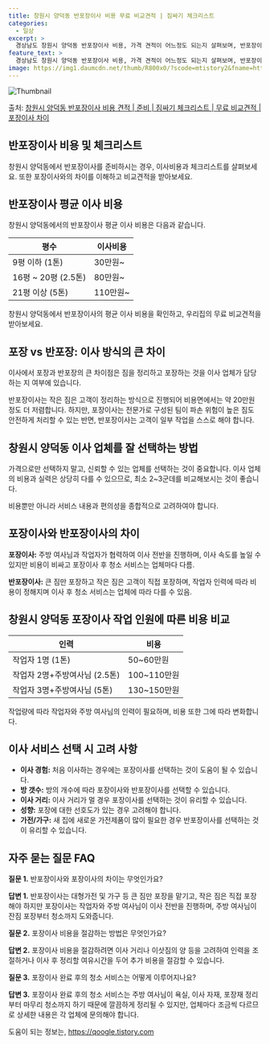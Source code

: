 ```yaml
---
title: 창원시 양덕동 반포장이사 비용 무료 비교견적 | 짐싸기 체크리스트
categories:
  - 일상
excerpt: >
  경상남도 창원시 양덕동 반포장이사 비용, 가격 견적이 어느정도 되는지 살펴보며, 반포장이사를 준비함에 있어 짐싸기 준비 체크리스트가 무엇인지 보겠습니다. 마지막으로 포장이사와 차이점을 통해 무료 비교견적으로 어떤 것이 더 합리적인 선택인지 공유 드립니다.창원시 양덕동 포장이사 견적 샘플 보기 👈 클릭창원시 양덕동 포장이사 가격 살펴보기 👈 클릭창원시 양덕동 반포장이사 평균 이사 비용평수창원시 양덕동 평균 이사 비용원룸 이사9평 이하 (1톤)30만원~투룸/쓰리룸 이사16평 ~ 20평 (2.5톤)80만원~쓰리룸 이사21평 (5톤) ~110만원~우리집 무료 이사견적 받기 👈 클릭포장 vs 반포장: 이사 방식의 큰 차이이사에서 포장과 반포장의 가장 큰 차이점은 짐을 정리하고 포장하는 것을 이사 업체가 담당..
feature_text: >
  경상남도 창원시 양덕동 반포장이사 비용, 가격 견적이 어느정도 되는지 살펴보며, 반포장이사를 준비함에 있어 짐싸기 준비 체크리스트가 무엇인지 보겠습니다. 마지막으로 포장이사와 차이점을 통해 무료 비교견적으로 어떤 것이 더 합리적인 선택인지 공유 드립니다.창원시 양덕동 포장이사 견적 샘플 보기 👈 클릭창원시 양덕동 포장이사 가격 살펴보기 👈 클릭창원시 양덕동 반포장이사 평균 이사 비용평수창원시 양덕동 평균 이사 비용원룸 이사9평 이하 (1톤)30만원~투룸/쓰리룸 이사16평 ~ 20평 (2.5톤)80만원~쓰리룸 이사21평 (5톤) ~110만원~우리집 무료 이사견적 받기 👈 클릭포장 vs 반포장: 이사 방식의 큰 차이이사에서 포장과 반포장의 가장 큰 차이점은 짐을 정리하고 포장하는 것을 이사 업체가 담당..
image: https://img1.daumcdn.net/thumb/R800x0/?scode=mtistory2&fname=https%3A%2F%2Fblog.kakaocdn.net%2Fdn%2Fbwn5pk%2FbtsHbiZ0NrT%2F9XcM1Cz5kskNmmYPjWQc71%2Fimg.webp
---
```


![Thumbnail](https://img1.daumcdn.net/thumb/R800x0/?scode=mtistory2&fname=https%3A%2F%2Fblog.kakaocdn.net%2Fdn%2Fbwn5pk%2FbtsHbiZ0NrT%2F9XcM1Cz5kskNmmYPjWQc71%2Fimg.webp)

<p>출처: <a href="https://qoogle.tistory.com/9379" rel="dofollow">창원시 양덕동 반포장이사 비용 견적 | 준비 | 짐싸기 체크리스트 | 무료 비교견적 | 포장이사 차이</a> </p>

## 반포장이사 비용 및 체크리스트

창원시 양덕동에서 반포장이사를 준비하시는 경우, 이사비용과 체크리스트를 살펴보세요. 또한 포장이사와의 차이를 이해하고 비교견적을 받아보세요.

## 반포장이사 평균 이사 비용

창원시 양덕동에서의 반포장이사 평균 이사 비용은 다음과 같습니다.

평수 | 이사비용  
---|---  
9평 이하 (1톤) | 30만원~  
16평 ~ 20평 (2.5톤) | 80만원~  
21평 이상 (5톤) | 110만원~  
  
창원시 양덕동에서 반포장이사의 평균 이사 비용을 확인하고, 우리집의 무료 비교견적을 받아보세요.

## 포장 vs 반포장: 이사 방식의 큰 차이

이사에서 포장과 반포장의 큰 차이점은 짐을 정리하고 포장하는 것을 이사 업체가 담당하는 지 여부에 있습니다.

반포장이사는 작은 짐은 고객이 정리하는 방식으로 진행되어 비용면에서는 약 20만원 정도 더 저렴합니다. 하지만, 포장이사는 전문가로 구성된
팀이 파손 위험이 높은 짐도 안전하게 처리할 수 있는 반면, 반포장이사는 고객이 일부 작업을 스스로 해야 합니다.

## 창원시 양덕동 이사 업체를 잘 선택하는 방법

가격으로만 선택하지 말고, 신뢰할 수 있는 업체를 선택하는 것이 중요합니다. 이사 업체의 비용과 실력은 상당히 다를 수 있으므로, 최소
2~3군데를 비교해보시는 것이 좋습니다.

비용뿐만 아니라 서비스 내용과 편의성을 종합적으로 고려하여야 합니다.

## 포장이사와 반포장이사의 차이

**포장이사:** 주방 여사님과 작업자가 협력하여 이사 전반을 진행하며, 이사 속도를 높일 수 있지만 비용이 비싸고 포장이사 후 청소
서비스는 업체마다 다름.

**반포장이사:** 큰 짐만 포장하고 작은 짐은 고객이 직접 포장하며, 작업자 인력에 따라 비용이 정해지며 이사 후 청소 서비스는 업체에
따라 다를 수 있음.

## 창원시 양덕동 포장이사 작업 인원에 따른 비용 비교

인력 | 비용  
---|---  
작업자 1명 (1톤) | 50~60만원  
작업자 2명+주방여사님 (2.5톤) | 100~110만원  
작업자 3명+주방여사님 (5톤) | 130~150만원  
  
작업량에 따라 작업자와 주방 여사님의 인력이 필요하며, 비용 또한 그에 따라 변화합니다.

## 이사 서비스 선택 시 고려 사항

  * **이사 경험:** 처음 이사하는 경우에는 포장이사를 선택하는 것이 도움이 될 수 있습니다.
  * **방 갯수:** 방의 개수에 따라 포장이사와 반포장이사를 선택할 수 있습니다.
  * **이사 거리:** 이사 거리가 멀 경우 포장이사를 선택하는 것이 유리할 수 있습니다.
  * **성향:** 포장에 대한 선호도가 있는 경우 고려해야 합니다.
  * **가전/가구:** 새 집에 새로운 가전제품이 많이 필요한 경우 반포장이사를 선택하는 것이 유리할 수 있습니다.

## 자주 묻는 질문 FAQ

**질문 1.** 반포장이사와 포장이사의 차이는 무엇인가요?

**답변 1.** 반포장이사는 대형가전 및 가구 등 큰 짐만 포장을 맡기고, 작은 짐은 직접 포장해야 하지만 포장이사는 작업자와 주방
여사님이 이사 전반을 진행하며, 주방 여사님이 잔짐 포장부터 청소까지 도와줍니다.

**질문 2.** 포장이사 비용을 절감하는 방법은 무엇인가요?

**답변 2.** 포장이사 비용을 절감하려면 이사 거리나 이삿짐의 양 등을 고려하여 인력을 조절하거나 이사 후 정리할 여유시간을 두어 추가
비용을 절감할 수 있습니다.

**질문 3.** 포장이사 완료 후의 청소 서비스는 어떻게 이루어지나요?

**답변 3.** 포장이사 완료 후의 청소 서비스는 주방 여사님이 욕실, 이사 자재, 포장재 정리부터 마무리 청소까지 하기 때문에 깔끔하게
정리될 수 있지만, 업체마다 조금씩 다르므로 상세한 내용은 각 업체에 문의해야 합니다.

 

도움이 되는 정보는, <a href="https://qoogle.tistory.com" rel="dofollow">https://qoogle.tistory.com</a>



